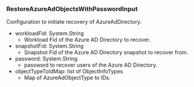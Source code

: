 ### RestoreAzureAdObjectsWithPasswordInput
Configuration to initiate recovery of AzureAdDirectory.

- workloadFid: System.String
  - Workload Fid of the Azure AD Directory to recover.
- snapshotFid: System.String
  - Snapshot Fid of the Azure AD Directory snapshot to recover from.
- password: System.String
  - password to recover users of the Azure AD Directory.
- objectTypeToIdMap: list of ObjectInfoTypes
  - Map of AzureAdObjectType to IDs.
